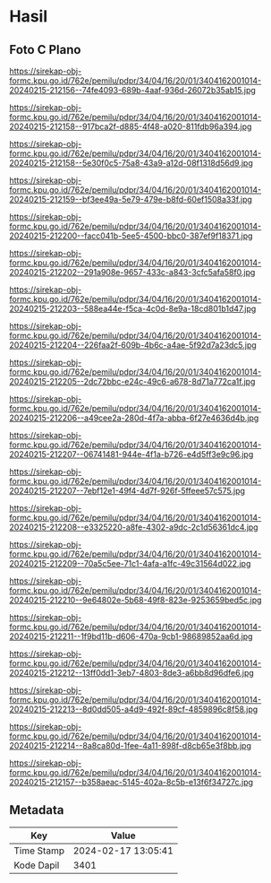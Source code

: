 # Hasil

## Foto C Plano

https://sirekap-obj-formc.kpu.go.id/762e/pemilu/pdpr/34/04/16/20/01/3404162001014-20240215-212156--74fe4093-689b-4aaf-936d-26072b35ab15.jpg

https://sirekap-obj-formc.kpu.go.id/762e/pemilu/pdpr/34/04/16/20/01/3404162001014-20240215-212158--917bca2f-d885-4f48-a020-811fdb96a394.jpg

https://sirekap-obj-formc.kpu.go.id/762e/pemilu/pdpr/34/04/16/20/01/3404162001014-20240215-212158--5e30f0c5-75a8-43a9-a12d-08f1318d56d9.jpg

https://sirekap-obj-formc.kpu.go.id/762e/pemilu/pdpr/34/04/16/20/01/3404162001014-20240215-212159--bf3ee49a-5e79-479e-b8fd-60ef1508a33f.jpg

https://sirekap-obj-formc.kpu.go.id/762e/pemilu/pdpr/34/04/16/20/01/3404162001014-20240215-212200--facc041b-5ee5-4500-bbc0-387ef9f18371.jpg

https://sirekap-obj-formc.kpu.go.id/762e/pemilu/pdpr/34/04/16/20/01/3404162001014-20240215-212202--291a908e-9657-433c-a843-3cfc5afa58f0.jpg

https://sirekap-obj-formc.kpu.go.id/762e/pemilu/pdpr/34/04/16/20/01/3404162001014-20240215-212203--588ea44e-f5ca-4c0d-8e9a-18cd801b1d47.jpg

https://sirekap-obj-formc.kpu.go.id/762e/pemilu/pdpr/34/04/16/20/01/3404162001014-20240215-212204--226faa2f-609b-4b6c-a4ae-5f92d7a23dc5.jpg

https://sirekap-obj-formc.kpu.go.id/762e/pemilu/pdpr/34/04/16/20/01/3404162001014-20240215-212205--2dc72bbc-e24c-49c6-a678-8d71a772ca1f.jpg

https://sirekap-obj-formc.kpu.go.id/762e/pemilu/pdpr/34/04/16/20/01/3404162001014-20240215-212206--a49cee2a-280d-4f7a-abba-6f27e4636d4b.jpg

https://sirekap-obj-formc.kpu.go.id/762e/pemilu/pdpr/34/04/16/20/01/3404162001014-20240215-212207--06741481-944e-4f1a-b726-e4d5ff3e9c96.jpg

https://sirekap-obj-formc.kpu.go.id/762e/pemilu/pdpr/34/04/16/20/01/3404162001014-20240215-212207--7ebf12e1-49f4-4d7f-926f-5ffeee57c575.jpg

https://sirekap-obj-formc.kpu.go.id/762e/pemilu/pdpr/34/04/16/20/01/3404162001014-20240215-212208--e3325220-a8fe-4302-a9dc-2c1d56361dc4.jpg

https://sirekap-obj-formc.kpu.go.id/762e/pemilu/pdpr/34/04/16/20/01/3404162001014-20240215-212209--70a5c5ee-71c1-4afa-a1fc-49c31564d022.jpg

https://sirekap-obj-formc.kpu.go.id/762e/pemilu/pdpr/34/04/16/20/01/3404162001014-20240215-212210--9e64802e-5b68-49f8-823e-9253659bed5c.jpg

https://sirekap-obj-formc.kpu.go.id/762e/pemilu/pdpr/34/04/16/20/01/3404162001014-20240215-212211--1f9bd11b-d606-470a-9cb1-98689852aa6d.jpg

https://sirekap-obj-formc.kpu.go.id/762e/pemilu/pdpr/34/04/16/20/01/3404162001014-20240215-212212--13ff0dd1-3eb7-4803-8de3-a6bb8d96dfe6.jpg

https://sirekap-obj-formc.kpu.go.id/762e/pemilu/pdpr/34/04/16/20/01/3404162001014-20240215-212213--8d0dd505-a4d9-492f-89cf-4859896c8f58.jpg

https://sirekap-obj-formc.kpu.go.id/762e/pemilu/pdpr/34/04/16/20/01/3404162001014-20240215-212214--8a8ca80d-1fee-4a11-898f-d8cb65e3f8bb.jpg

https://sirekap-obj-formc.kpu.go.id/762e/pemilu/pdpr/34/04/16/20/01/3404162001014-20240215-212157--b358aeac-5145-402a-8c5b-e13f6f34727c.jpg


## Metadata

| Key        | Value               |
| ---------- | ------------------- |
| Time Stamp | 2024-02-17 13:05:41 |
| Kode Dapil | 3401                |



